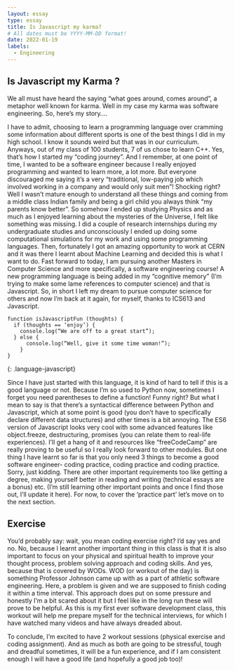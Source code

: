 ```yaml
---
layout: essay
type: essay
title: Is Javascript my karma?
# All dates must be YYYY-MM-DD format!
date: 2022-01-19
labels:
  - Engineering
---
```


## Is Javascript my Karma ?

We all must have heard the saying “what goes around, comes around”, a metaphor well known for karma. Well in my case my karma was software engineering. So, here’s my story….

I have to admit, choosing to learn a programming language over cramming some information about different sports is one of the best things I did in my high school. I know it sounds weird but that was in our curriculum. Anyways, out of my class of 100 students, 7 of us chose to learn C++. Yes, that’s how I started my “coding journey”. And I remember, at one point of time, I wanted to be a software engineer because I really enjoyed programming and wanted to learn more, a lot more. But everyone discouraged me saying it’s a very “traditional, low-paying job which involved working in a company and would only suit men”! Shocking right? Well I wasn’t mature enough to understand all these things and coming from a middle class Indian family and being a girl child you always think “my parents know better”. So somehow I ended up studying Physics and as much as I enjoyed learning about the mysteries of the Universe, I felt like something was missing. I did a couple of research internships during my undergraduate studies and unconsciously I ended up doing some computational simulations for my work and using some programming languages. Then, fortunately I got an amazing opportunity to work at CERN and it was there I learnt about Machine Learning and decided this is what I want to do. Fast forward to today, I am pursuing another Masters in Computer Science and more specifically, a software engineering course! A new programming language is being added in my “cognitive memory” (I’m trying to make some lame references to computer science) and that is Javascript. So, in short I left my dream to pursue computer science for others and now I’m back at it again, for myself, thanks to ICS613 and Javascript. 

~~~
function isJavascriptFun (thoughts) {
  if (thoughts == ‘enjoy’) {
    console.log(“We are off to a great start”);
  } else {
      console.log(“Well, give it some time woman!”);
    }
}
~~~
{: .language-javascript}

Since I have just started with this language, it is kind of hard to tell if this is a good language or not. Because I’m so used to Python now, sometimes I forget you need parentheses to define a function! Funny right? But what I mean to say is that there’s a syntactical difference between Python and Javascript, which at some point is good (you don’t have to specifically declare different data structures) and other times is a bit annoying. The ES6 version of Javascript looks very cool with some advanced features like object.freeze, destructuring, promises (you can relate them to real-life experiences). I’ll get a hang of it and resources like “freeCodeCamp” are really proving to be useful so I really look forward to other modules. But one thing I have learnt so far is that you only need 3 things to become a good software engineer- coding practice, coding practice and coding practice. Sorry, just kidding. There are other important requirements too like getting a degree, making yourself better in reading and writing (technical essays are a bonus) etc. (I’m still learning other important points and once I find those out, I’ll update it here). For now, to cover the ‘practice part’ let’s move on to the next section.

## Exercise

You’d probably say: wait, you mean coding exercise right? I’d say yes and no. No, because I learnt another important thing in this class is that it is also important to focus on your physical and spiritual health to improve your thought process, problem solving approach and coding skills. And yes, because that is covered by WODs. WOD (or workout of the day) is something Professor Johnson came up with as a part of athletic software engineering. Here, a problem is given and we are supposed to finish coding it within a time interval. This approach does put on some pressure and honestly I’m a bit scared about it but I feel like in the long run these will prove to be helpful. As this is my first ever software development class, this workout will help me prepare myself for the technical interviews, for which I have watched many videos and have always dreaded about. 

To conclude, I’m excited to have 2 workout sessions (physical exercise and coding assignment). And as much as both are going to be stressful, tough and dreadful sometimes, it will be a fun experience, and if I am consistent enough I will have a good life (and hopefully a good job too)!

